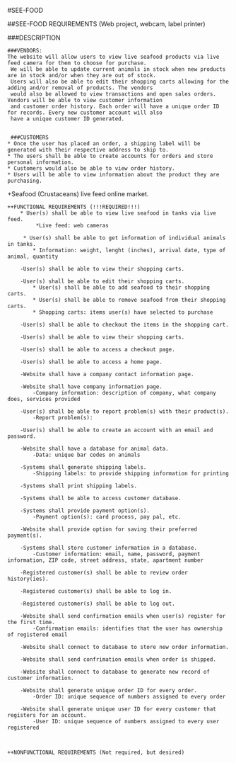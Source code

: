 #SEE-FOOD


##SEE-FOOD REQUIREMENTS (Web project, webcam, label printer)


###DESCRIPTION


    ###VENDORS:
    The website will allow users to view live seafood products via live feed camera for them to choose for purchase.
     We will be able to update current animals in stock when new products are in stock and/or when they are out of stock.
     Users will also be able to edit their shopping carts allowing for the adding and/or removal of products. The vendors
     would also be allowed to view transactions and open sales orders. Vendors will be able to view customer information
     and customer order history. Each order will have a unique order ID for records. Every new customer account will also
     have a unique customer ID generated.
     
     
     ###CUSTOMERS
    * Once the user has placed an order, a shipping label will be generated with their respective address to ship to. 
    * The users shall be able to create accounts for orders and store personal information. 
	* Customers would also be able to view order history.
	* Users will be able to view information about the product they are purchasing.






+Seafood (Crustaceans) live feed online market.
    
    ++FUNCTIONAL REQUIREMENTS (!!!REQUIRED!!!)
        * User(s) shall be able to view live seafood in tanks via live feed.
             *Live feed: web cameras

         * User(s) shall be able to get information of individual animals in tanks.
            * Information: weight, lenght (inches), arrival date, type of animal, quantity

        -User(s) shall be able to view their shopping carts.

        -User(s) shall be able to edit their shopping carts.
            * User(s) shall be able to add seafood to their shopping carts.
            * User(s) shall be able to remove seafood from their shopping carts.
            * Shopping carts: items user(s) have selected to purchase

        -User(s) shall be able to checkout the items in the shopping cart.
        
        -User(s) shall be able to view their shopping carts.

        -User(s) shall be able to access a checkout page.
        
        -User(s) shall be able to access a home page.

        -Website shall have a company contact information page.
        
        -Website shall have company information page.
            -Company information: description of company, what company does, services provided

        -User(s) shall be able to report problem(s) with their product(s).
            -Report problem(s): 

        -User(s) shall be able to create an account with an email and password.

        -Website shall have a database for animal data.
            -Data: unique bar codes on animals

        -Systems shall generate shipping labels.
            -Shipping labels: to provide shipping information for printing
        
        -Systems shall print shipping labels.
        
        -Systems shall be able to access customer database.
        
        -Systems shall provide payment option(s).
            -Payment option(s): card process, pay pal, etc.
        
        -Website shall provide option for saving their preferred payment(s).

        -Systems shall store customer information in a database.
            -Customer information: email, name, password, payment information, ZIP code, street address, state, apartment number

        -Registered customer(s) shall be able to review order history(ies).

        -Registered customer(s) shall be able to log in.

        -Registered customer(s) shall be able to log out.

        -Website shall send confirmation emails when user(s) register for the first time.
            -Confirmation emails: identifies that the user has ownership of registered email

        -Website shall connect to database to store new order information.

        -Website shall send confrimation emails when order is shipped.

        -Website shall connect to database to generate new record of customer information.

        -Website shall generate unique order ID for every order.
            -Order ID: unique sequence of numbers assigned to every order
            
        -Website shall generate unique user ID for every customer that registers for an account.
            -User ID: unique sequence of numbers assigned to every user registered
        


    ++NONFUNCTIONAL REQUIREMENTS (Not required, but desired)